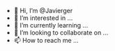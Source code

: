 - 👋 Hi, I’m @Javierger
- 👀 I’m interested in ...
- 🌱 I’m currently learning ...
- 💞️ I’m looking to collaborate on ...
- 📫 How to reach me ...

<!---
Javierger/Javierger is a ✨ special ✨ repository because its `README.md` (this file) appears on your GitHub profile.
You can click the Preview link to take a look at your changes.
--->
